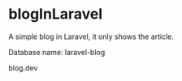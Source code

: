 # blogInLaravel

A simple blog in Laravel, it only shows the article. 

Database name: laravel-blog

blog.dev
